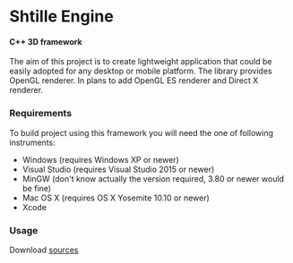 Shtille Engine
========

#### C++ 3D framework

The aim of this project is to create lightweight application that could be easily adopted for any desktop or mobile platform. The library provides OpenGL renderer. In plans to add OpenGL ES renderer and Direct X renderer.

### Requirements

To build project using this framework you will need the one of following instruments:
* Windows (requires Windows XP or newer)
 * Visual Studio (requires Visual Studio 2015 or newer)
 * MinGW (don't know actually the version required, 3.80 or newer would be fine)
* Mac OS X (requires OS X Yosemite 10.10 or newer)
 * Xcode

### Usage
Download [sources](https://github.com/Shtille/ShtilleEngine)
